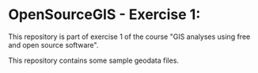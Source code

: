 # OpenSourceGIS - Exercise 1:

This repository is part of exercise 1 of the course "GIS analyses using free and open source software".

This repository contains some sample geodata files. 
